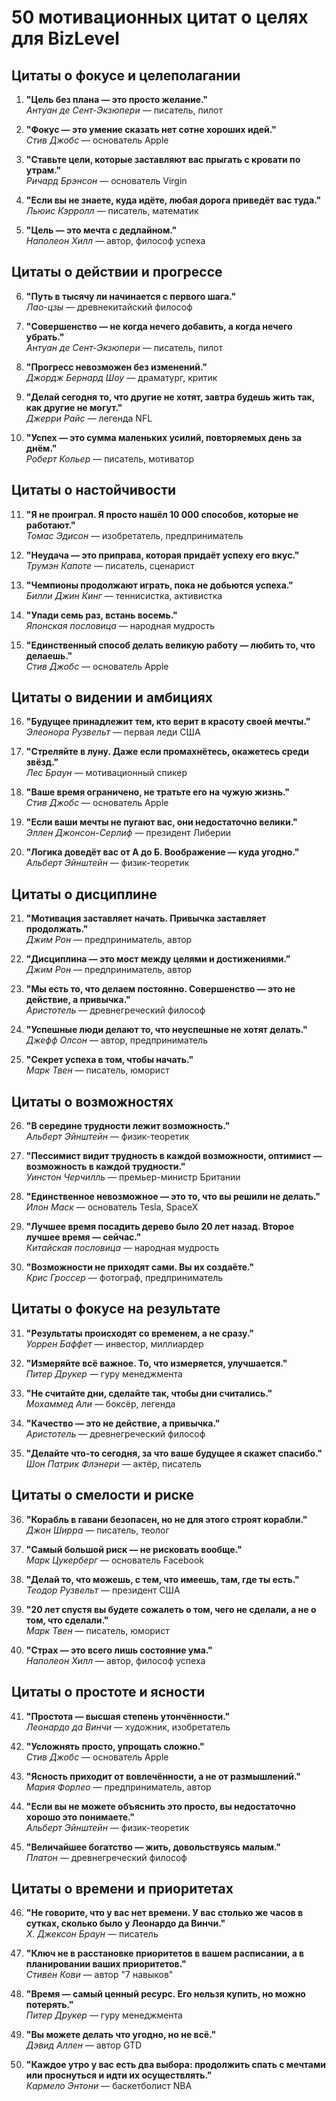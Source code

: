 # 50 мотивационных цитат о целях для BizLevel

## Цитаты о фокусе и целеполагании

1. **"Цель без плана — это просто желание."**  
   *Антуан де Сент-Экзюпери* — писатель, пилот

2. **"Фокус — это умение сказать нет сотне хороших идей."**  
   *Стив Джобс* — основатель Apple

3. **"Ставьте цели, которые заставляют вас прыгать с кровати по утрам."**  
   *Ричард Брэнсон* — основатель Virgin

4. **"Если вы не знаете, куда идёте, любая дорога приведёт вас туда."**  
   *Льюис Кэрролл* — писатель, математик

5. **"Цель — это мечта с дедлайном."**  
   *Наполеон Хилл* — автор, философ успеха

## Цитаты о действии и прогрессе

6. **"Путь в тысячу ли начинается с первого шага."**  
   *Лао-цзы* — древнекитайский философ

7. **"Совершенство — не когда нечего добавить, а когда нечего убрать."**  
   *Антуан де Сент-Экзюпери* — писатель, пилот

8. **"Прогресс невозможен без изменений."**  
   *Джордж Бернард Шоу* — драматург, критик

9. **"Делай сегодня то, что другие не хотят, завтра будешь жить так, как другие не могут."**  
   *Джерри Райс* — легенда NFL

10. **"Успех — это сумма маленьких усилий, повторяемых день за днём."**  
    *Роберт Кольер* — писатель, мотиватор

## Цитаты о настойчивости

11. **"Я не проиграл. Я просто нашёл 10 000 способов, которые не работают."**  
    *Томас Эдисон* — изобретатель, предприниматель

12. **"Неудача — это приправа, которая придаёт успеху его вкус."**  
    *Трумэн Капоте* — писатель, сценарист

13. **"Чемпионы продолжают играть, пока не добьются успеха."**  
    *Билли Джин Кинг* — теннисистка, активистка

14. **"Упади семь раз, встань восемь."**  
    *Японская пословица* — народная мудрость

15. **"Единственный способ делать великую работу — любить то, что делаешь."**  
    *Стив Джобс* — основатель Apple

## Цитаты о видении и амбициях

16. **"Будущее принадлежит тем, кто верит в красоту своей мечты."**  
    *Элеонора Рузвельт* — первая леди США

17. **"Стреляйте в луну. Даже если промахнётесь, окажетесь среди звёзд."**  
    *Лес Браун* — мотивационный спикер

18. **"Ваше время ограничено, не тратьте его на чужую жизнь."**  
    *Стив Джобс* — основатель Apple

19. **"Если ваши мечты не пугают вас, они недостаточно велики."**  
    *Эллен Джонсон-Серлиф* — президент Либерии

20. **"Логика доведёт вас от А до Б. Воображение — куда угодно."**  
    *Альберт Эйнштейн* — физик-теоретик

## Цитаты о дисциплине

21. **"Мотивация заставляет начать. Привычка заставляет продолжать."**  
    *Джим Рон* — предприниматель, автор

22. **"Дисциплина — это мост между целями и достижениями."**  
    *Джим Рон* — предприниматель, автор

23. **"Мы есть то, что делаем постоянно. Совершенство — это не действие, а привычка."**  
    *Аристотель* — древнегреческий философ

24. **"Успешные люди делают то, что неуспешные не хотят делать."**  
    *Джефф Олсон* — автор, предприниматель

25. **"Секрет успеха в том, чтобы начать."**  
    *Марк Твен* — писатель, юморист

## Цитаты о возможностях

26. **"В середине трудности лежит возможность."**  
    *Альберт Эйнштейн* — физик-теоретик

27. **"Пессимист видит трудность в каждой возможности, оптимист — возможность в каждой трудности."**  
    *Уинстон Черчилль* — премьер-министр Британии

28. **"Единственное невозможное — это то, что вы решили не делать."**  
    *Илон Маск* — основатель Tesla, SpaceX

29. **"Лучшее время посадить дерево было 20 лет назад. Второе лучшее время — сейчас."**  
    *Китайская пословица* — народная мудрость

30. **"Возможности не приходят сами. Вы их создаёте."**  
    *Крис Гроссер* — фотограф, предприниматель

## Цитаты о фокусе на результате

31. **"Результаты происходят со временем, а не сразу."**  
    *Уоррен Баффет* — инвестор, миллиардер

32. **"Измеряйте всё важное. То, что измеряется, улучшается."**  
    *Питер Друкер* — гуру менеджмента

33. **"Не считайте дни, сделайте так, чтобы дни считались."**  
    *Мохаммед Али* — боксёр, легенда

34. **"Качество — это не действие, а привычка."**  
    *Аристотель* — древнегреческий философ

35. **"Делайте что-то сегодня, за что ваше будущее я скажет спасибо."**  
    *Шон Патрик Флэнери* — актёр, писатель

## Цитаты о смелости и риске

36. **"Корабль в гавани безопасен, но не для этого строят корабли."**  
    *Джон Ширра* — писатель, теолог

37. **"Самый большой риск — не рисковать вообще."**  
    *Марк Цукерберг* — основатель Facebook

38. **"Делай то, что можешь, с тем, что имеешь, там, где ты есть."**  
    *Теодор Рузвельт* — президент США

39. **"20 лет спустя вы будете сожалеть о том, чего не сделали, а не о том, что сделали."**  
    *Марк Твен* — писатель, юморист

40. **"Страх — это всего лишь состояние ума."**  
    *Наполеон Хилл* — автор, философ успеха

## Цитаты о простоте и ясности

41. **"Простота — высшая степень утончённости."**  
    *Леонардо да Винчи* — художник, изобретатель

42. **"Усложнять просто, упрощать сложно."**  
    *Стив Джобс* — основатель Apple

43. **"Ясность приходит от вовлечённости, а не от размышлений."**  
    *Мария Форлео* — предприниматель, автор

44. **"Если вы не можете объяснить это просто, вы недостаточно хорошо это понимаете."**  
    *Альберт Эйнштейн* — физик-теоретик

45. **"Величайшее богатство — жить, довольствуясь малым."**  
    *Платон* — древнегреческий философ

## Цитаты о времени и приоритетах

46. **"Не говорите, что у вас нет времени. У вас столько же часов в сутках, сколько было у Леонардо да Винчи."**  
    *Х. Джексон Браун* — писатель

47. **"Ключ не в расстановке приоритетов в вашем расписании, а в планировании ваших приоритетов."**  
    *Стивен Кови* — автор "7 навыков"

48. **"Время — самый ценный ресурс. Его нельзя купить, но можно потерять."**  
    *Питер Друкер* — гуру менеджмента

49. **"Вы можете делать что угодно, но не всё."**  
    *Дэвид Аллен* — автор GTD

50. **"Каждое утро у вас есть два выбора: продолжить спать с мечтами или проснуться и идти их осуществлять."**  
    *Кармело Энтони* — баскетболист NBA
